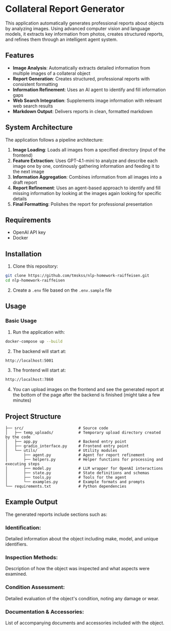 # Collateral Report Generator

This application automatically generates professional reports about objects by analyzing images. Using advanced computer vision and language models, it extracts key information from photos, creates structured reports, and refines them through an intelligent agent system.

## Features

- **Image Analysis**: Automatically extracts detailed information from multiple images of a collateral object
- **Report Generation**: Creates structured, professional reports with consistent formatting
- **Information Refinement**: Uses an AI agent to identify and fill information gaps
- **Web Search Integration**: Supplements image information with relevant web search results
- **Markdown Output**: Delivers reports in clean, formatted markdown

## System Architecture

The application follows a pipeline architecture:

1. **Image Loading**: Loads all images from a specified directory (input of the frontend)
2. **Feature Extraction**: Uses GPT-4.1-mini to analyze and describe each image one by one, continously gathering information and feeding it to the next image
3. **Information Aggregation**: Combines information from all images into a draft report
4. **Report Refinement**: Uses an agent-based approach to identify and fill missing information by looking at the images again looking for specific details
5. **Final Formatting**: Polishes the report for professional presentation

## Requirements

- OpenAI API key
- Docker

## Installation

1. Clone this repository:
```bash
git clone https://github.com/tmskss/nlp-homework-raiffeisen.git
cd nlp-homework-raiffeisen
```

2. Create a `.env` file based on the `.env.sample` file

## Usage

### Basic Usage

1. Run the application with:

```bash
docker-compose up --build
```
2. The backend will start at:

```bash
http://localhost:5001
```

3. The frontend will start at:
```bash
http://localhost:7860
```

4. You can upload images on the frontend and see the generated report at the bottom of the page after the backend is finished (might take a few minutes)

## Project Structure

```
├── src/                        # Source code
│   ├── temp_uploads/           # Temporary upload directory created by the code
│   ├── app.py                  # Backend entry point
│   ├── gradio_interface.py     # Frontend entry point
│   └── utils/                  # Utility modules
│       ├── agent.py            # Agent for report refinement
│       ├── helpers.py          # Helper functions for processing and executing steps
│       ├── model.py            # LLM wrapper for OpenAI interactions
│       ├── state.py            # State definitions and schemas
│       ├── tools.py            # Tools for the agent
│       └── examples.py         # Example formats and prompts
└── requirements.txt            # Python dependencies
```

## Example Output

The generated reports include sections such as:

### **Identification:**
Detailed information about the object including make, model, and unique identifiers.

### **Inspection Methods:**
Description of how the object was inspected and what aspects were examined.

### **Condition Assessment:**
Detailed evaluation of the object's condition, noting any damage or wear.

### **Documentation & Accessories:**
List of accompanying documents and accessories included with the object.